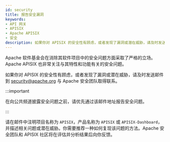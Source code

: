 ```yaml
---
id: security
title: 报告安全漏洞
keywords:
- API 网关
- APISIX
- Apache APISIX
- 安全
description: 如果你对 APISIX 的安全性有顾虑，或者发现了漏洞或潜在威胁，请及时发送邮件到 security@apache.org 与 Apache 安全团队取得联系。
---
```


Apache 软件基金会在消除其软件项目中的安全问题方面采取了严格的立场。Apache APISIX 也非常关注与其特性和功能有关的安全问题。

如果你对 APISIX 的安全性有顾虑，或者发现了漏洞或潜在威胁，请及时发送邮件到 security@apache.org 与 Apache 安全团队取得联系。

:::important

在向公共频道披露安全问题之前，请优先通过该邮件地址报告安全问题。

:::

请在邮件中注明项目名称为 `APISIX`，产品名称为 `APISIX` 或 `APISIX-Dashboard`，并描述相关问题或潜在威胁。你需要推荐一种如何复现该问题的方法。Apache 安全团队和 APISIX 社区将在评估并分析结果后向你反馈。
